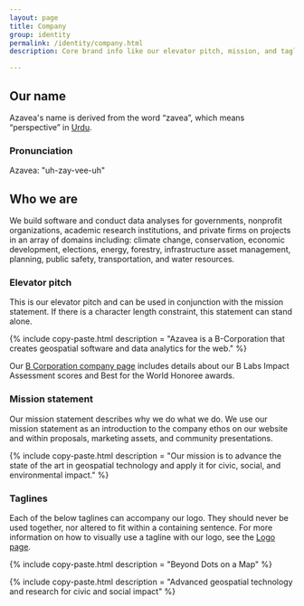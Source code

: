 ```yaml
---
layout: page
title: Company
group: identity
permalink: /identity/company.html
description: Core brand info like our elevator pitch, mission, and taglines.

---
```

## Our name
Azavea's name is derived from the word “zavea”, which means “perspective” in [Urdu](https://en.wikipedia.org/wiki/Urdu).

### Pronunciation

Azavea: "uh-zay-vee-uh"

## Who we are
We build software and conduct data analyses for governments, nonprofit organizations, academic research institutions, and private firms on projects in an array of domains including: climate change, conservation, economic development, elections, energy, forestry, infrastructure asset management, planning, public safety, transportation, and water resources.

### Elevator pitch
This is our elevator pitch and can be used in conjunction with the mission statement. If there is a character length constraint, this statement can stand alone.

{% include copy-paste.html
  description = "Azavea is a B-Corporation that creates geospatial software and data analytics for the web."
%}

Our [B Corporation company page](http://www.bcorporation.net/community/azavea) includes details about our B Labs Impact Assessment scores and Best for the World Honoree awards.

### Mission statement
Our mission statement describes why we do what we do. We use our mission statement as an introduction to the company ethos on our website and within proposals, marketing assets, and community presentations.

{% include copy-paste.html
  description = "Our mission is to advance the state of the art in geospatial technology and apply it for civic, social, and environmental impact."
%}

### Taglines
Each of the below taglines can accompany our logo. They should never be used together, nor altered to fit within a containing sentence. For more information on how to visually use a tagline with our logo, see the [Logo page](/design/logo.html).

{% include copy-paste.html
  description = "Beyond Dots on a Map"
%}

{% include copy-paste.html
  description = "Advanced geospatial technology and research for civic and social impact"
%}
